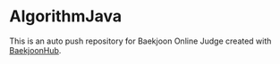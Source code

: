 # AlgorithmJava
This is an auto push repository for Baekjoon Online Judge created with [BaekjoonHub](https://github.com/BaekjoonHub/BaekjoonHub).
